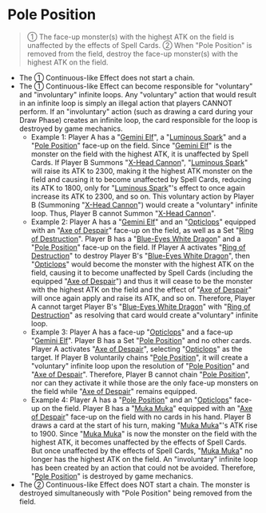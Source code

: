 # Pole Position

> ① The face-up monster(s) with the highest ATK on the field is unaffected by the effects of Spell Cards. ② When "Pole Position" is removed from the field, destroy the face-up monster(s) with the highest ATK on the field.

*   The ① Continuous-like Effect does not start a chain.
*   The ① Continuous-like Effect can become responsible for "voluntary" and "involuntary" infinite loops. Any "voluntary" action that would result in an infinite loop is simply an illegal action that players CANNOT perform. If an "involuntary" action (such as drawing a card during your Draw Phase) creates an infinite loop, the card responsible for the loop is destroyed by game mechanics.
    *   Example 1: Player A has a "[Gemini Elf](https://yugipedia.com/wiki/Gemini_Elf)", a "[Luminous Spark](https://yugipedia.com/wiki/Luminous_Spark)" and a "[Pole Position](https://yugipedia.com/wiki/Pole_Position)" face-up on the field. Since "[Gemini Elf](https://yugipedia.com/wiki/Gemini_Elf)" is the monster on the field with the highest ATK, it is unaffected by Spell Cards. If Player B Summons "[X-Head Cannon](https://yugipedia.com/wiki/X-Head_Cannon)", "[Luminous Spark](https://yugipedia.com/wiki/Luminous_Spark)" will raise its ATK to 2300, making it the highest ATK monster on the field and causing it to become unaffected by Spell Cards, reducing its ATK to 1800, only for "[Luminous Spark](https://yugipedia.com/wiki/Luminous_Spark)"'s effect to once again increase its ATK to 2300, and so on. This voluntary action by Player B (Summoning "[X-Head Cannon](https://yugipedia.com/wiki/X-Head_Cannon)") would create a "voluntary" infinite loop. Thus, Player B cannot Summon "[X-Head Cannon](https://yugipedia.com/wiki/X-Head_Cannon)".
    *   Example 2: Player A has a "[Gemini Elf](https://yugipedia.com/wiki/Gemini_Elf)" and an "[Opticlops](https://yugipedia.com/wiki/Opticlops)" equipped with an "[Axe of Despair](https://yugipedia.com/wiki/Axe_of_Despair)" face-up on the field, as well as a Set "[Ring of Destruction](https://yugipedia.com/wiki/Ring_of_Destruction)". Player B has a "[Blue-Eyes White Dragon](https://yugipedia.com/wiki/Blue-Eyes_White_Dragon)" and a "[Pole Position](https://yugipedia.com/wiki/Pole_Position)" face-up on the field. If Player A activates "[Ring of Destruction](https://yugipedia.com/wiki/Ring_of_Destruction)" to destroy Player B's "[Blue-Eyes White Dragon](https://yugipedia.com/wiki/Blue-Eyes_White_Dragon)", then "[Opticlops](https://yugipedia.com/wiki/Opticlops)" would become the monster with the highest ATK on the field, causing it to become unaffected by Spell Cards (including the equipped "[Axe of Despair](https://yugipedia.com/wiki/Axe_of_Despair)") and thus it will cease to be the monster with the highest ATK on the field and the effect of "[Axe of Despair](https://yugipedia.com/wiki/Axe_of_Despair)" will once again apply and raise its ATK, and so on. Therefore, Player A cannot target Player B's "[Blue-Eyes White Dragon](https://yugipedia.com/wiki/Blue-Eyes_White_Dragon)" with "[Ring of Destruction](https://yugipedia.com/wiki/Ring_of_Destruction)" as resolving that card would create a"voluntary" infinite loop.
    *   Example 3: Player A has a face-up "[Opticlops](https://yugipedia.com/wiki/Opticlops)" and a face-up "[Gemini Elf](https://yugipedia.com/wiki/Gemini_Elf)". Player B has a Set "[Pole Position](https://yugipedia.com/wiki/Pole_Position)" and no other cards. Player A activates "[Axe of Despair](https://yugipedia.com/wiki/Axe_of_Despair)", selecting "[Opticlops](https://yugipedia.com/wiki/Opticlops)" as the target. If Player B voluntarily chains "[Pole Position](https://yugipedia.com/wiki/Pole_Position)", it will create a "voluntary" infinite loop upon the resolution of "[Pole Position](https://yugipedia.com/wiki/Pole_Position)" and "[Axe of Despair](https://yugipedia.com/wiki/Axe_of_Despair)". Therefore, Player B cannot chain "[Pole Position](https://yugipedia.com/wiki/Pole_Position)", nor can they activate it while those are the only face-up monsters on the field while "[Axe of Despair](https://yugipedia.com/wiki/Axe_of_Despair)" remains equipped.
    *   Example 4: Player A has a "[Pole Position](https://yugipedia.com/wiki/Pole_Position)" and an "[Opticlops](https://yugipedia.com/wiki/Opticlops)" face-up on the field. Player B has a "[Muka Muka](https://yugipedia.com/wiki/Muka_Muka)" equipped with an "[Axe of Despair](https://yugipedia.com/wiki/Axe_of_Despair)" face-up on the field with no cards in his hand. Player B draws a card at the start of his turn, making "[Muka Muka](https://yugipedia.com/wiki/Muka_Muka)"'s ATK rise to 1900. Since "[Muka Muka](https://yugipedia.com/wiki/Muka_Muka)" is now the monster on the field with the highest ATK, it becomes unaffected by the effects of Spell Cards. But once unaffected by the effects of Spell Cards, "[Muka Muka](https://yugipedia.com/wiki/Muka_Muka)" no longer has the highest ATK on the field. An "involuntary" infinite loop has been created by an action that could not be avoided. Therefore, "[Pole Position](https://yugipedia.com/wiki/Pole_Position)" is destroyed by game mechanics.
*   The ② Continuous-like Effect does NOT start a chain. The monster is destroyed simultaneously with "Pole Position" being removed from the field.
